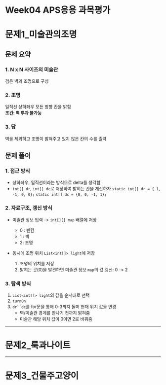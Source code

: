 # Week04 APS응용 과목평가

# 문제1_미술관의조명
## 문제 요약
### 1. N x N 사이즈의 미술관
검은 벽과 조명으로 구성
### 2. 조명
일직선 상하좌우 모든 방향 칸을 밝힘   
**조건: 벽 투과 불가능**

### 3. 답
벽을 제외하고 조명이 밝혀주고 있지 않은 칸의 수를 출력

## 문제 풀이
### 1. 접근 방식
- 상하좌우, 일직선이라는 방식으로 delta를 생각함
- `int[] dr`, `int[] dc`로 저장하여 밝히는 칸을 계산하자
    `static int[] dr = { 1, -1, 0, 0};`
	`static int[] dc = {0, 0, -1, 1};`   
### 2. 자료구조, 갱신 방식
- 미술관 정보 입력 -> `int[][] map` 배열에 저장
    - 0 : 빈칸
    - 1 : 벽
    - 2: 조명
   
- 동시에 조명 위치 `List<int[]> light`에 저장
    1. 조명의 위치를 저장
    2. 밝히는 곳(0)을 발견하면 미술관 정보 `map`의 값 갱신: 0 -> 2   
### 3. 탐색 방식
1. `List<int[]> light`의 값을 순서대로 선택
2. `turnOn`
3. `dr``dc`를 for문을 통해 0-3까지 돌며 현재 위치 값을 변경
    - 벽/미술관 경계를 만나기 전까지 밝혀줌
    - 미술관 해당 위치 값이 0이면 2로 바꿔줌

---

# 문제2_룩과나이트


---

# 문제3_건물주고양이
